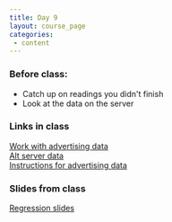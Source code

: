 ```yaml
---
title: Day 9
layout: course_page
categories:
 - content
---
```


### Before class:

* Catch up on readings you didn't finish
* Look at the data on the server

### Links in class
[Work with advertising data](http://104.236.197.250/shiny/radiant/inst/app/)  
[Alt server data](https://vnijs.shinyapps.io/radiant/)  
[Instructions for advertising data](../day8inclass/)

### Slides from class
<a href="{{ site.baseurl }}/_posts/_weeks/regression.html"  target="_blank">Regression slides</a>
